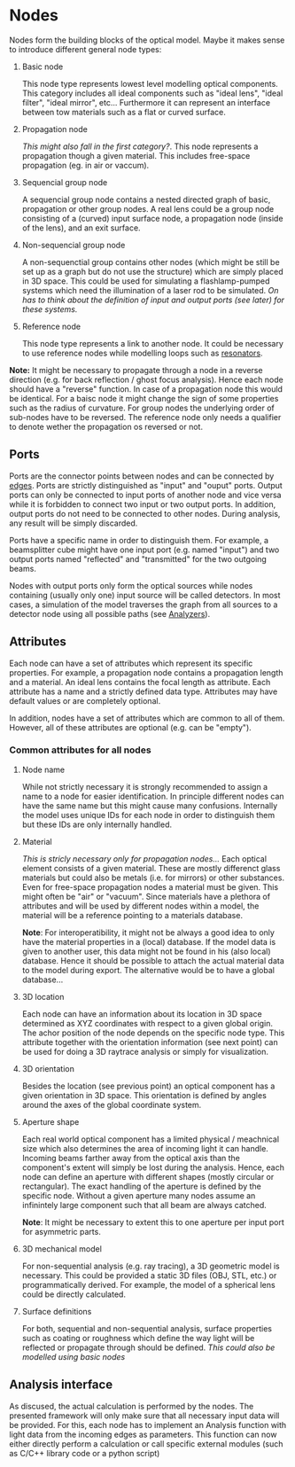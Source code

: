 # Nodes

Nodes form the building blocks of the optical model. Maybe it makes sense to introduce different general node types:

1. Basic node

   This node type represents lowest level modelling optical components. This category includes all ideal components such as "ideal lens", "ideal filter", "ideal mirror", etc... Furthermore it can represent an interface between tow materials such as a flat or curved surface.

1. Propagation node

   *This might also fall in the first category?*. This node represents a propagation though a given material. This includes free-space propagation (eg. in air or vaccum).

1. Sequencial group node

   A sequencial group node contains a nested directed graph of basic, propagation or other group nodes. A real lens could be a group node consisting of a (curved) input surface node, a propagation node (inside of the lens), and an exit surface.

1. Non-sequencial group node

   A non-sequenctial group contains other nodes (which might be still be set up as a graph but do not use the structure) which are simply placed in 3D space. This could be used for simulating a flashlamp-pumped systems which need the illumination of a laser rod to be simulated. *On has to think about the definition of input and output ports (see later) for these systems.* 

1. Reference node

   This node type represents a link to another node. It could be necessary to use reference nodes while modelling loops such as [resonators](optical_model.md#loops-for-modelling-resonators).

**Note:** It might be necessary to propagate through a node in a reverse direction (e.g. for back reflection / ghost focus analysis). Hence each node should have a "reverse" function. In case of a propagation node this would be identical. For a baisc node it might change the sign of some properties such as the radius of curvature. For group nodes the underlying order of sub-nodes have to be reversed. The reference node only needs a qualifier to denote wether the propagation os reversed or not.

## Ports

Ports are the connector points between nodes and can be connected by [edges](edges.md). Ports are strictly distinguished as "input" and "ouput" ports. Output ports can only be connected to input ports of another node and vice versa while it is forbidden to connect two input or two output ports. In addition, output ports do not need to be connected to other nodes. During analysis, any result will be simply discarded.

Ports have a specific name in order to distinguish them. For example, a beamsplitter cube might have one input port (e.g. named "input") and two output ports named "reflected" and "transmitted" for the two outgoing beams.

Nodes with output ports only form the optical sources while nodes containing (usually only one) input source will be called detectors. In most cases, a simulation of the model traverses the graph from all sources to a detector node using all possible paths (see [Analyzers](analyzers.md)).

## Attributes

Each node can have a set of attributes which represent its specific properties. For example, a propagation node contains a propagation length and a material. An ideal lens contains the focal length as attribute. Each attribute has a name and a strictly defined data type. Attributes may have default values or are completely optional.

In addition, nodes have a set of attributes which are common to all of them. However, all of these attributes are optional (e.g. can be "empty").

### Common attributes for all nodes

1. Node name

    While not strictly necessary it is strongly recommended to assign a name to a node for easier identification. In principle different nodes can have the same name but this might cause many confusions. Internally the model uses unique IDs for each node in order to distinguish them but these IDs are only internally handled.

1. Material

   *This is stricly necessary only for propagation nodes...*
   Each optical element consists of a given material. These are mostly differenct glass materials but could also be metals (i.e. for mirrors) or other substances. Even for free-space propagation nodes a material must be given. This might often be "air" or "vacuum". Since materials have a plethora of attributes and will be used by different nodes within a model, the material will be a reference pointing to a materials database.

   **Note**: For interoperatibility, it might not be always a good idea to only have the material properties in a (local) database. If the model data is given to another user, this data might not be found in his (also local) database. Hence it should be possible to attach the actual material data to the model during export. The alternative would be to have a global database...    

1. 3D location

   Each node can have an information about its location in 3D space determined as XYZ coordinates with respect to a given global origin. The achor position of the node depends on the specific node type. This attribute together with the orientation information (see next point) can be used for doing a 3D raytrace analysis or simply for visualization.

1. 3D orientation

   Besides the location (see previous point) an optical component has a given orientation in 3D space. This orientation is defined by angles around the axes of the global coordinate system.

1. Aperture shape

   Each real world optical component has a limited physical / meachnical size which also determines the area of incoming light it can handle. Incoming beams farther away from the optical axis than the component's extent will simply be lost during the analysis. Hence, each node can define an aperture with different shapes (mostly circular or rectangular). The exact handling of the aperture is defined by the specific node. Without a given aperture many nodes assume an infinintely large component such that all beam are always catched.
   
   **Note**: It might be necessary to extent this to one aperture per input port for asymmetric parts.

1. 3D mechanical model

   For non-sequential analysis (e.g. ray tracing), a 3D geometric model is necessary. This could be provided a static 3D files (OBJ, STL, etc.) or programmatically derived. For example, the model of a spherical lens could be directly calculated.

1. Surface definitions

   For both, sequential and non-sequential analysis, surface properties such as coating or roughness which define the way light will be reflected or propagate through should be defined. *This could also be modelled using basic nodes*

## Analysis interface

As discused, the actual calculation is performed by the nodes. The presented framework will only make sure that all necessary input data will be provided. For this, each node has to implement an Analysis function with light data from the incoming edges as parameters. This function can now either directly perform a calculation or call specific external modules (such as C/C++ library code or a python script)